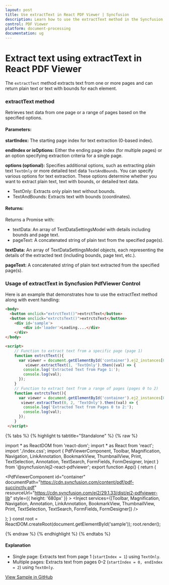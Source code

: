 ```yaml
---
layout: post
title: Use extractText in React PDF Viewer | Syncfusion
description: Learn how to use the extractText method in the Syncfusion React PDF Viewer to extract text and bounds from one or more pages.
control: PDF Viewer
platform: document-processing
documentation: ug
---
```


# Extract text using extractText in React PDF Viewer

The `extractText` method extracts text from one or more pages and can return plain text or text with bounds for each element.

### extractText method
Retrieves text data from one page or a range of pages based on the specified options.

#### Parameters:
**startIndex:** The starting page index for text extraction (0-based index).

**endIndex or isOptions:** Either the ending page index (for multiple pages) or an option specifying extraction criteria for a single page.

**options (optional):** Specifies additional options, such as extracting plain text `TextOnly` or more detailed text data `TextAndBounds`. You can specify various options for text extraction. These options determine whether you want to extract plain text, text with bounds, or detailed text data.

- TextOnly: Extracts only plain text without bounds.
- TextAndBounds: Extracts text with bounds (coordinates).

#### Returns:
Returns a Promise with:
- textData: An array of TextDataSettingsModel with details including bounds and page text.
- pageText: A concatenated string of plain text from the specified page(s).

**textData:** An array of TextDataSettingsModel objects, each representing the details of the extracted text (including bounds, page text, etc.).

**pageText:** A concatenated string of plain text extracted from the specified page(s).

### Usage of extractText in Syncfusion PdfViewer Control
Here is an example that demonstrates how to use the extractText method along with event handling:

```html
<body>
  <button onclick="extrctText()">extrctText</button>
  <button onclick="extrctsText()">extrctsText</button>
    <div id='sample'>
        <div id='loader'>Loading....</div>
    </div>
</body>

<script>
    // Function to extract text from a specific page (page 1)
    function extrctText(){
      var viewer = document.getElementById('container').ej2_instances[0];
	     viewer.extractText(1, 'TextOnly').then((val) => {
        console.log('Extracted Text from Page 1:');
        console.log(val);
      });
    }
    // Function to extract text from a range of pages (pages 0 to 2)
    function extrctsText(){
      var viewer = document.getElementById('container').ej2_instances[0];
	   viewer.extractText(0, 2, 'TextOnly').then((val) => {
        console.log('Extracted Text from Pages 0 to 2:');
        console.log(val);
      });
    }
 </script>
```

{% tabs %}
{% highlight ts tabtitle="Standalone" %}
{% raw %}

import * as ReactDOM from 'react-dom';
import * as React from 'react';
import './index.css';
import { PdfViewerComponent, Toolbar, Magnification, Navigation, LinkAnnotation, BookmarkView, ThumbnailView, Print, TextSelection, Annotation, TextSearch, FormFields, FormDesigner, Inject } from '@syncfusion/ej2-react-pdfviewer';
export function App() {
  return (<div>
    <div className='control-section'>
      <PdfViewerComponent
        id="container"
        documentPath="https://cdn.syncfusion.com/content/pdf/pdf-succinctly.pdf"
        resourceUrl="https://cdn.syncfusion.com/ej2/29.1.33/dist/ej2-pdfviewer-lib"
        style={{ height: '680px' }}
      >
        <Inject services={[Toolbar, Magnification, Navigation, Annotation, LinkAnnotation, BookmarkView, ThumbnailView,
          Print, TextSelection, TextSearch, FormFields, FormDesigner]} />
      </PdfViewerComponent>
    </div>
  </div>);
}
const root = ReactDOM.createRoot(document.getElementById('sample'));
root.render(<App />);

{% endraw %}
{% endhighlight %}
{% endtabs %}

#### Explanation
- Single page: Extracts text from page 1 (`startIndex = 1`) using `TextOnly`.
- Multiple pages: Extracts text from pages 0–2 (`startIndex = 0, endIndex = 2`) using `TextOnly`.

[View Sample in GitHub](https://github.com/SyncfusionExamples/react-pdf-viewer-examples/tree/master/How%20to)